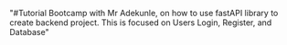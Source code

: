 "#Tutorial Bootcamp with Mr Adekunle, on how to use fastAPI library to create backend project. This is focused on Users Login, Register, and Database" 
